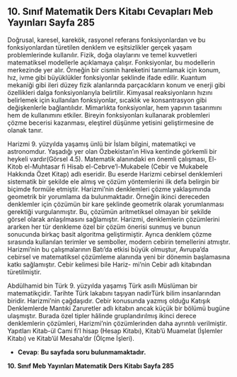 ## 10. Sınıf Matematik Ders Kitabı Cevapları Meb Yayınları Sayfa 285

Doğrusal, karesel, karekök, rasyonel referans fonksiyonlardan ve bu fonksiyonlardan türetilen denklem ve eşitsizlikler gerçek yaşam problemlerinde kullanılır. Fizik, doğa olaylarını ve temel kuvvetleri matematiksel modellerle açıklamaya çalışır. Fonksiyonlar, bu modellerin merkezinde yer alır. Örneğin bir cismin hareketini tanımlamak için konum, hız, ivme gibi büyüklükler fonksiyonlar şeklinde ifade edilir. Kuantum mekaniği gibi ileri düzey fizik alanlarında parçacıkların konum ve enerji gibi özellikleri dalga fonksiyonlarıyla belirtilir. Kimyasal reaksiyonların hızını belirlemek için kullanılan fonksiyonlar, sıcaklık ve konsantrasyon gibi değişkenlerle bağlantılıdır. Mimarlıkta fonksiyonlar, hem yapının tasarımını hem de kullanımını etkiler. Bireyin fonksiyonları kullanarak problemleri çözme becerisi kazanması, eleştirel düşünme yetisini geliştirmesine de olanak tanır.

Harizmi 9. yüzyılda yaşamış ünlü bir İslam bilgini, matematikçi ve astronomdur. Yaşadığı yer olan Özbekistan’ın Hiva kentinde görkemli bir heykeli vardır(Görsel 4.5). Matematik alanındaki en önemli çalışması, El-Kitob el-Muhtasar fi Hisab el-Cebrve’l-Mukabele (Cebir ve Mukabele Hakkında Özet Kitap) adlı eseridir. Bu eserde Harizmi cebirsel denklemleri sistematik bir şekilde ele almış ve çözüm yöntemlerini ilk defa belirgin bir biçimde formüle etmiştir. Harizmi’nin denklemleri çözme yaklaşımında geometrik bir yorumlama da bulunmaktadır. Örneğin ikinci dereceden denklemler için çözümün bir kare şeklinde geometrik olarak yorumlanması gerektiği vurgulanmıştır. Bu, çözümün aritmetiksel olmayan bir şekilde görsel olarak anlaşılmasını sağlamıştır. Harizmi, denklemlerin çözümlerini ararken her tür denkleme özel bir çözüm önerisi sunmuş ve bunun sonucunda birkaç basit algoritma geliştirmiştir. Ayrıca denklem çözme sırasında kullanılan terimler ve semboller, modern cebirin temellerini atmıştır. Harizmi’nin bu çalışmalarının Batı’da etkisi büyük olmuştur, Avrupa’da cebirsel ve matematiksel çözümleme alanında yeni bir dönemin başlamasına katkı sağlamıştır. Cebir kelimesi bile Hariz- mi’nin Cebir adlı kitabından türetilmiştir.

Abdülhamid bin Türk 9. yüzyılda yaşamış Türk asıllı Müslüman bir matematikçidir. Tarihte Türk lakabını taşıyan nadirTürk bilim insanlarından biridir. Harizmi’nin çağdaşıdır. Cebir konusunda yazmış olduğu Katışık Denklemlerde Mantıki Zaruretler adlı kitabın ancak küçük bir bölümü bugüne ulaşmıştır. Burada özel tipler hâlinde gruplandırılmış ikinci derece denklemlerin çözümleri, Harizmi’nin çözümlerinden daha ayrıntılı verilmiştir. Yapıtları Kitab-ül Cami fi’l hisap (Hesap Kitabı), Kitab’ü Muamelat (İşlemler Kitabı) ve Kitab’ül Mesaha’dır (Ölçme İşleri).

* **Cevap**: **Bu sayfada soru bulunmamaktadır.**

**10. Sınıf Meb Yayınları Matematik Ders Kitabı Sayfa 285**